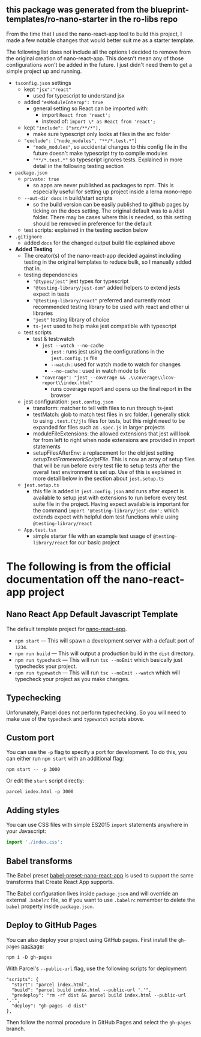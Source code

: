 ## this package was generated from the blueprint-templates/ro-nano-starter in the ro-libs repo

From the time that I used the nano-react-app tool to build this project, I made a few notable changes that would better suit me as a starter template.

The following list does not include all the options I decided to remove from the original creation of nano-react-app. This doesn't mean any of those configurations won't be added in the future. I just didn't need them to get a simple project up and running.

- `tsconfig.json` settings
  - kept `"jsx":"react"`
    - used for typescript to understand jsx
  - added `"esModuleInterop": true`
    - general setting so React can be imported with:
      - import `React from 'react';`
      - instead of: `import \* as React from 'react';`
  - kept `"include": ["src/**/*"],`
    - make sure typescript only looks at files in the src folder
  - `"exclude": ["node_modules", "**/*.test.*"]`
    - `"node_modules"`, so accidental changes to this config file in the future doesn't make typescript try to compile modules
    - `"**/*.test.*"` so typescript ignores tests. Explained in more detail in the following testing section
- `package.json`
  - `private: true`
    - so apps are never published as packages to npm. This is especially useful for setting up project inside a lerna mono-repo
  - `--out-dir docs` in build/start scripts
    - so the build version can be easily published to github pages by ticking on the docs setting. The original default was to a /dist folder. There may be cases where this is needed, so this setting should be removed in preference for the default
  - test scripts: explained in the testing section below
- `.gitignore`
  - added `docs` for the changed output build file explained above
- **Added Testing**
  - The creator(s) of the nano-react-app decided against including testing in the original templates to reduce bulk, so I manually added that in.
  - testing dependencies
    - `"@types/jest"` jest types for typescript
    - `"@testing-library/jest-dom"` added helpers to extend jests expect in tests
    - `"@testing-library/react"` preferred and currently most recommended testing library to be used with react and other ui libraries
    - `"jest"` testing library of choice
    - `ts-jest` used to help make jest compatible with typescript
  - test scripts
    - test & test:watch
      - `jest --watch --no-cache`
        - `jest` : runs jest using the configurations in the `jest.config.js` file
        - `--watch` : used for watch mode to watch for changes
        - `--no-cache` : used in watch mode to fix
      - `"coverage": "jest --coverage && .\\coverage\\lcov-report\\index.html"`
        - runs coverage report and opens up the final report in the browser
  - jest configuration: `jest.config.json`
    - transform: matcher to tell with files to run through ts-jest
    - testMatch: glob to match test files in src folder. I generally stick to using `.test.(t/j)s` files for tests, but this might need to be expanded for files such as `.spec.js` in larger projects
    - moduleFileExtensions: the allowed extensions that jest will look for from left to right when node extensions are provided in import statements
    - setupFilesAfterEnv: a replacement for the old jest setting _setupTestFrameworkScriptFile_. This is now an array of setup files that will be run before every test file to setup tests after the overall test environment is set up. Use of this is explained in more detail below in the section about `jest.setup.ts`
  - `jest.setup.ts`
    - this file is added in `jest.config.json` and runs after expect is available to setup jest with extensions to run before every test suite file in the project. Having expect available is important for the command `import '@testing-library/jest-dom';` which extends expect with helpful dom test functions while using `@testing-library/react`
  - `App.test.tsx`
    - simple starter file with an example test usage of `@testing-library/react` for our basic project

# The following is from the official documentation off the nano-react-app project

## Nano React App Default Javascript Template

The default template project for [nano-react-app](https://github.com/adrianmcli/nano-react-app).

- `npm start` — This will spawn a development server with a default port of `1234`.
- `npm run build` — This will output a production build in the `dist` directory.
- `npm run typecheck` — This will run `tsc --noEmit` which basically just typechecks your project.
- `npm run typewatch` — This will run `tsc --noEmit --watch` which will typecheck your project as you make changes.

## Typechecking

Unforunately, Parcel does not perform typechecking. So you will need to make use of the `typecheck` and `typewatch` scripts above.

## Custom port

You can use the `-p` flag to specify a port for development. To do this, you can either run `npm start` with an additional flag:

```
npm start -- -p 3000
```

Or edit the `start` script directly:

```
parcel index.html -p 3000
```

## Adding styles

You can use CSS files with simple ES2015 `import` statements anywhere in your Javascript:

```js
import './index.css';
```

## Babel transforms

The Babel preset [babel-preset-nano-react-app](https://github.com/nano-react-app/babel-preset-nano-react-app) is used to support the same transforms that Create React App supports.

The Babel configuration lives inside `package.json` and will override an external `.babelrc` file, so if you want to use `.babelrc` remember to delete the `babel` property inside `package.json`.

## Deploy to GitHub Pages

You can also deploy your project using GitHub pages.
First install the `gh-pages` [package](https://github.com/tschaub/gh-pages):

`npm i -D gh-pages`

With Parcel's `--public-url` flag, use the following scripts for deployment:

```
"scripts": {
  "start": "parcel index.html",
  "build": "parcel build index.html --public-url '.'",
  "predeploy": "rm -rf dist && parcel build index.html --public-url '.'",
  "deploy": "gh-pages -d dist"
},
```

Then follow the normal procedure in GitHub Pages and select the `gh-pages` branch.
